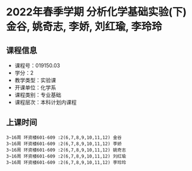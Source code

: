 # 2022年春季学期 分析化学基础实验(下) 金谷, 姚奇志, 李娇, 刘红瑜, 李玲玲






## 课程信息

- 课程号：019150.03
- 学分：2
- 教学类型：实验课
- 开课单位：化学系
- 课程类别：专业基础
- 课程层次：本科计划内课程

## 上课时间

```
3~16周 环资楼601-609 :2(6,7,8,9,10,11,12) 金谷
3~16周 环资楼601-609 :2(6,7,8,9,10,11,12) 李娇
3~16周 环资楼601-609 :2(6,7,8,9,10,11,12) 姚奇志
3~16周 环资楼601-609 :2(6,7,8,9,10,11,12) 刘红瑜
3~16周 环资楼601-609 :2(6,7,8,9,10,11,12) 李玲玲
```

